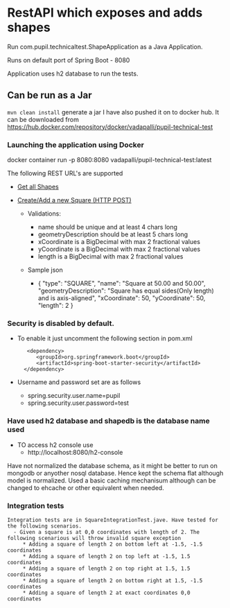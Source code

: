 # RestAPI which exposes and adds shapes

Run com.pupil.technicaltest.ShapeApplication as a Java Application.

Runs on default port of Spring Boot - 8080

Application uses h2 database to run the tests.

## Can be run as a Jar

`mvn clean install` generate a jar
I have also pushed it on to docker hub.
 It can be downloaded from https://hub.docker.com/repository/docker/vadapalli/pupil-technical-test

### Launching the application using Docker

docker container run -p 8080:8080 vadapalli/pupil-technical-test:latest

The following REST URL's are supported

* [Get all Shapes](http://localhost:8080/shapes)
* [Create/Add a new Square (HTTP POST)](http://localhost:8080/square)
        
    - Validations:
        - name should be unique and at least 4 chars long
        - geometryDescription should be at least 5 chars long
        - xCoordinate is a BigDecimal with max 2 fractional values
		- yCoordinate is a BigDecimal with max 2 fractional values
		- length is a BigDecimal with max 2 fractional values

    - Sample json
        - {
          "type": "SQUARE",
          "name": "Square at 50.00 and 50.00",
          "geometryDescription": "Square has equal sides(Only length) and is axis-aligned",
          "xCoordinate": 50,
          "yCoordinate": 50,
          "length": 2
          }


### Security is disabled by default.
 * To enable it just uncomment the following section in pom.xml
 
          <dependency>
             <groupId>org.springframework.boot</groupId>
             <artifactId>spring-boot-starter-security</artifactId>
         </dependency>
 * Username and password set are as follows
      - spring.security.user.name=pupil
      - spring.security.user.password=test
      

### Have used h2 database and shapedb is the database name used
 * TO access h2 console use
    -  http://localhost:8080/h2-console         
    

Have not normalized the database schema, as it might be better to run on mongodb or anyother nosql database.
Hence kept the schema flat although model is normalized. Used a basic caching mechanisum although can 
be changed to ehcache or other equivalent when needed. 


### Integration tests
    Integration tests are in SquareIntegrationTest.jave. Have tested for the following scenarios.
      - Given a square is at 0,0 coordinates with length of 2. The following scenarious will throw invalid square exception
         * Adding a square of length 2 on bottom left at -1.5, -1.5 coordinates
         * Adding a square of length 2 on top left at -1.5, 1.5 coordinates
         * Adding a square of length 2 on top right at 1.5, 1.5 coordinates
         * Adding a square of length 2 on bottom right at 1.5, -1.5 coordinates
         * Adding a square of length 2 at exact coordinates 0,0 coordinates
      